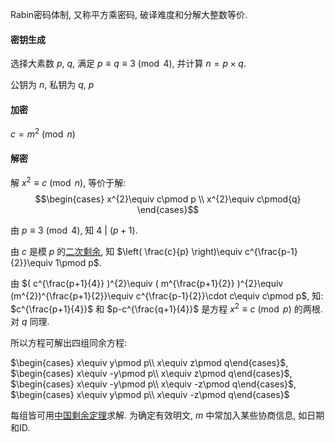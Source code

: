 Rabin密码体制, 又称平方乘密码, 破译难度和分解大整数等价.

#### 密钥生成

选择大素数 $p,\ q$, 满足 $p\equiv q\equiv 3\pmod 4$, 并计算 $n=p\times q$.

公钥为 $n$, 私钥为 $q,\ p$

#### 加密

$c=m^{2}\pmod{n}$

#### 解密

解 $x^{2}\equiv c\pmod n$, 等价于解:
$$\begin{cases}
x^{2}\equiv c\pmod p \\
x^{2}\equiv c\pmod{q} 
\end{cases}$$

由 $p\equiv 3\pmod 4$, 知 $4\ \vert\ (p+1)$.

由 $c$ 是模 $p$ 的[二次剩余](../../代数/数论/二次剩余.md), 知 $\left( \frac{c}{p} \right)\equiv c^{\frac{p-1}{2}}\equiv 1\pmod p$.

由 $( c^{\frac{p+1}{4}} )^{2}\equiv ( m^{\frac{p+1}{2}} )^{2}\equiv (m^{2})^{\frac{p+1}{2}}\equiv c^{\frac{p-1}{2}}\cdot c\equiv c\pmod p$, 知:  
$c^{\frac{p+1}{4}}$ 和 $p-c^{\frac{q+1}{4}}$ 是方程 $x^{2}\equiv c\pmod p$ 的两根. 对 $q$ 同理.

所以方程可解出四组同余方程:  

$\begin{cases} x\equiv y\pmod p\\ x\equiv z\pmod q\end{cases}$, $\begin{cases} x\equiv -y\pmod p\\ x\equiv z\pmod q\end{cases}$, $\begin{cases} x\equiv -y\pmod p\\ x\equiv -z\pmod q\end{cases}$, $\begin{cases} x\equiv y\pmod p\\ x\equiv -z\pmod q\end{cases}$

每组皆可用[中国剩余定理](../../代数/数论/中国剩余定理.md)求解. 为确定有效明文, $m$ 中常加入某些协商信息, 如日期和ID.